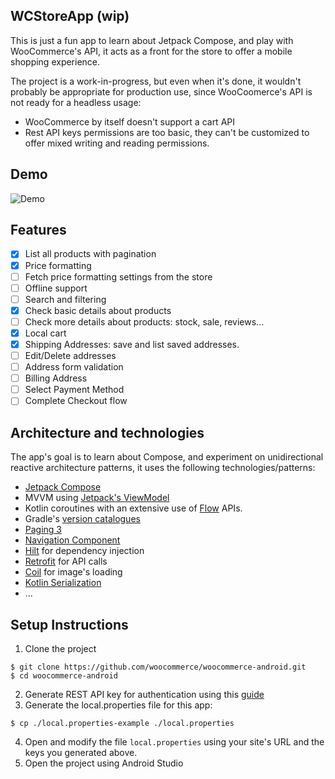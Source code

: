 ## WCStoreApp (wip)

This is just a fun app to learn about Jetpack Compose, and play with WooCommerce's API, it acts as a
front for the store to offer a mobile shopping experience.

The project is a work-in-progress, but even when it's done, it wouldn't probably be appropriate for
production use, since WooCoomerce's API is not ready for a headless usage:

- WooCommerce by itself doesn't support a cart API
- Rest API keys permissions are too basic, they can't be customized to offer mixed writing and
  reading permissions.

## Demo

![Demo](./screenshots/demo.gif)

## Features

- [x] List all products with pagination
- [x] Price formatting
- [ ] Fetch price formatting settings from the store
- [ ] Offline support
- [ ] Search and filtering
- [x] Check basic details about products
- [ ] Check more details about products: stock, sale, reviews...
- [x] Local cart
- [x] Shipping Addresses: save and list saved addresses.
- [ ] Edit/Delete addresses
- [ ] Address form validation
- [ ] Billing Address
- [ ] Select Payment Method
- [ ] Complete Checkout flow

## Architecture and technologies

The app's goal is to learn about Compose, and experiment on unidirectional reactive architecture
patterns, it uses the following technologies/patterns:

- [Jetpack Compose](https://developer.android.com/jetpack/compose)
- MVVM using [Jetpack's ViewModel](https://developer.android.com/topic/libraries/architecture/viewmodel)
- Kotlin coroutines with an extensive use of [Flow](https://kotlinlang.org/docs/flow.html) APIs.
- Gradle's [version catalogues](https://docs.gradle.org/current/userguide/platforms.html#sub:conventional-dependencies-toml)
- [Paging 3](https://developer.android.com/topic/libraries/architecture/paging/v3-overview)
- [Navigation Component](https://developer.android.com/guide/navigation)
- [Hilt](https://developer.android.com/training/dependency-injection/hilt-android) for dependency injection
- [Retrofit](https://square.github.io/retrofit/) for API calls
- [Coil](https://coil-kt.github.io/coil/) for image's loading
- [Kotlin Serialization](https://kotlinlang.org/docs/serialization.html)
- ...

## Setup Instructions
1. Clone the project
```
$ git clone https://github.com/woocommerce/woocommerce-android.git
$ cd woocommerce-android
```
2. Generate REST API key for authentication using this [guide](https://woocommerce.github.io/woocommerce-rest-api-docs/#rest-api-keys)
3. Generate the local.properties file for this app:
```
$ cp ./local.properties-example ./local.properties
```
4. Open and modify the file `local.properties` using your site's URL and the keys you generated above. 
5. Open the project using Android Studio